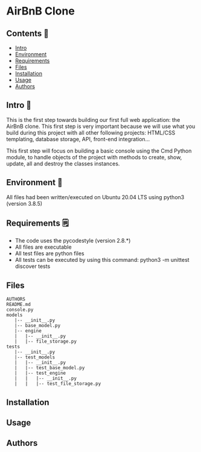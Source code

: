 # AirBnB Clone

## Contents :bookmark:

   - [Intro](#Intro)
   - [Environment](#Environment)
   - [Requirements](#Requirements)
   - [Files](#Files)
   - [Installation](#Installation)
   - [Usage](#Usage)
   - [Authors](#Authors)

## Intro :page_with_curl:

This is the first step towards building our first full web application: the AirBnB clone. This first step is very important because we will use what you build during this project with all other following projects: HTML/CSS templating, database storage, API, front-end integration…

This first step will focus on building a basic console using the Cmd Python module, to handle objects of the project with methods to create, show, update, all and destroy the classes instances.


## Environment :snake:

All files had been written/executed on Ubuntu 20.04 LTS using python3 (version 3.8.5)


## Requirements :spiral_notepad:

 - The code uses the pycodestyle (version 2.8.*)
 - All files are executable
 - All test files are python files
 - All tests can be executed by using this command: python3 -m unittest discover tests


## Files
```
AUTHORS
README.md
console.py
models
   |-- __init__.py
   |-- base_model.py
   |-- engine
   |   |-- __init__.py
   |   |-- file_storage.py
tests
   |-- __init__.py
   |-- test_models
   |   |-- __init__.py
   |   |-- test_base_model.py
   |   |-- test_engine
   |   |   |-- __init__.py
   |   |   |-- test_file_storage.py
```

## Installation


## Usage


## Authors
